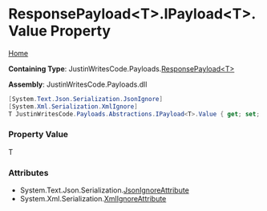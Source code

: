 # ResponsePayload\<T\>\.IPayload\<T\>\.Value Property

[Home](../../../README.md)

**Containing Type**: JustinWritesCode\.Payloads\.[ResponsePayload\<T\>](../README.md)

**Assembly**: JustinWritesCode\.Payloads\.dll

```csharp
[System.Text.Json.Serialization.JsonIgnore]
[System.Xml.Serialization.XmlIgnore]
T JustinWritesCode.Payloads.Abstractions.IPayload<T>.Value { get; set; }
```

### Property Value

T

### Attributes

* System\.Text\.Json\.Serialization\.[JsonIgnoreAttribute](https://docs.microsoft.com/en-us/dotnet/api/system.text.json.serialization.jsonignoreattribute)
* System\.Xml\.Serialization\.[XmlIgnoreAttribute](https://docs.microsoft.com/en-us/dotnet/api/system.xml.serialization.xmlignoreattribute)


